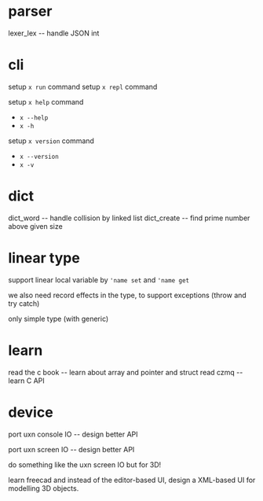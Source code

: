 # parser

lexer_lex -- handle JSON int

# cli

setup `x run` command
setup `x repl` command

setup `x help` command

- `x --help`
- `x -h`

setup `x version` command

- `x --version`
- `x -v`

# dict

dict_word -- handle collision by linked list
dict_create -- find prime number above given size

# linear type

support linear local variable by `'name set` and `'name get`

we also need record effects in the type, to support exceptions (throw and try catch)

only simple type (with generic)

# learn

read the c book -- learn about array and pointer and struct
read czmq -- learn C API

# device

port uxn console IO -- design better API

port uxn screen IO -- design better API

do something like the uxn screen IO but for 3D!

learn freecad and instead of the editor-based UI,
design a XML-based UI for modelling 3D objects.
